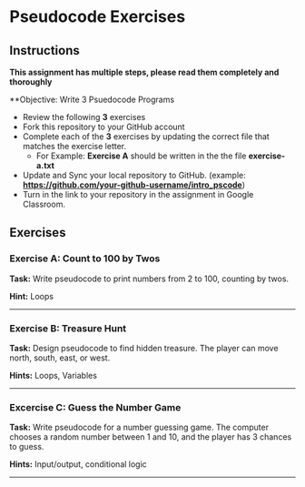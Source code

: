 # Pseudocode Exercises

## Instructions

**This assignment has multiple steps, please read them completely and thoroughly**

**Objective: Write 3 Psuedocode Programs

- Review the following **3** exercises
- Fork this repository to your GitHub account
- Complete each of the **3** exercises by updating the correct file that matches the exercise letter.
    - For Example: **Exercise A** should be written in the the file **exercise-a.txt**
- Update and Sync your local repository to GitHub. (example: **https://github.com/your-github-username/intro_pscode**)
- Turn in the link to your repository in the assignment in Google Classroom.

## Exercises

### Exercise A: Count to 100 by Twos

**Task:** Write pseudocode to print numbers from 2 to 100, counting by twos.

**Hint:** Loops

---

### Exercise B: Treasure Hunt

**Task:** Design pseudocode to find hidden treasure. The player can move north, south, east, or west.

**Hints:** Loops, Variables

---

### Excercise C: Guess the Number Game

**Task:** Write pseudocode for a number guessing game. The computer chooses a random number between 1 and 10, and the player has 3 chances to guess.

**Hints:** Input/output, conditional logic

---